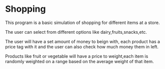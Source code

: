 # Shopping 
This program is a basic simulation of shopping for different items at a store.



The user can select from different options like dairy,fruits,snacks,etc.



The user will have a set amount of money to beign with, each product has a price tag with it and the user can also check how much money them in left.


Products like fruit or vegetable will have a price to weight,each item is randomly weighted on a range based on the average weight of that item.
